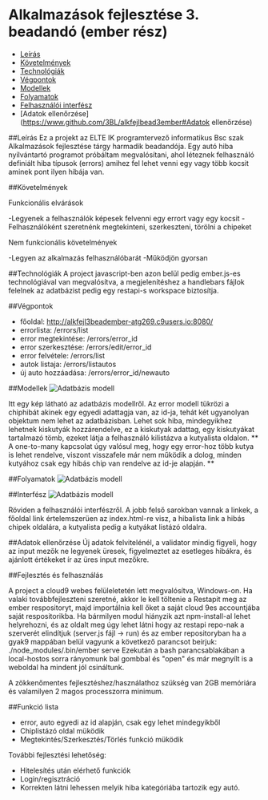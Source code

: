 # Alkalmazások fejlesztése 3. beadandó (ember rész)
- [Leírás](https://www.github.com/3BL/alkfejlbead3ember#leírás)
- [Követelmények](https://www.github.com/3BL/alkfejlbead3ember#követelmények)
- [Technológiák](https://www.github.com/3BL/alkfejlbead3ember#technológiák)
- [Végpontok](https://www.github.com/3BL/alkfejlbead3ember#végpontok)
- [Modellek](https://www.github.com/3BL/alkfejlbead3ember#modellek)
- [Folyamatok](https://www.github.com/3BL/alkfejlbead3ember#folyamatok)
- [Felhasználói interfész](https://www.github.com/3BL/alkfejlbead3ember#interfész)
- [Adatok ellenőrzése](https://www.github.com/3BL/alkfejlbead3ember#Adatok ellenőrzése)


##Leírás
Ez a projekt az ELTE IK programtervező informatikus Bsc szak Alkalmazások fejlesztése tárgy harmadik
beadandója. Egy autó hiba nyilvántartó programot próbáltam megvalósítani, ahol léteznek felhasználó definiált hiba típusok (errors) amihez fel lehet venni egy vagy több kocsit aminek pont ilyen hibája van.


##Követelmények

Funkcionális elvárások

-Legyenek a felhasználók képesek felvenni egy errort vagy egy kocsit
-Felhasználóként szeretnénk megtekinteni, szerkeszteni, törölni a chipeket

Nem funkcionális követelmények

-Legyen az alkalmazás felhasználóbarát
-Működjön gyorsan


##Technológiák
A project javascript-ben azon belül pedig ember.js-es technológiával van megvalósítva, a megjelenítéshez
a handlebars fájlok felelnek az adatbázist pedig egy restapi-s workspace biztosítja.
 

##Végpontok

 * főoldal: http://alkfejl3beadember-atg269.c9users.io:8080/
 * errorlista: /errors/list
 * error megtekintése: /errors/error_id
 * error szerkesztése: /errors/edit/error_id
 * error felvétele: /errors/list
 * autok listaja: /errors/listautos
 * új auto hozzáadása: /errors/error_id/newauto


##Modellek
![Adatbázis modell](https://github.com/3BL/alkfejlbead3ember/blob/master/documentation/bead3relation345345.png)

Itt egy kép látható az adatbázis modellről. Az error modell tükrözi a chiphibát akinek egy egyedi adattagja van,
az id-ja, tehát két ugyanolyan objektum nem lehet az adatbázisban. Lehet sok hiba, mindegyikhez lehetnek
kiskutyák hozzárendelve, ez a kiskutyak adattag, egy kiskutyákat tartalmazó tömb, ezeket látja a felhasználó kilistázva a
kutyalista oldalon. ** A one-to-many kapcsolat úgy valósul meg, hogy egy error-hoz több kutya is lehet rendelve, viszont visszafele már nem működik a dolog, minden kutyához csak egy hibás chip van rendelve az id-je alapján. **

##Folyamatok
![Adatbázis modell](https://github.com/3BL/alkfejlbead3ember/blob/master/documentation/bead3folyamat2525.png)


##Interfész
![Adatbázis modell](https://github.com/3BL/alkfejlbead3ember/blob/master/documentation/webdesign252454.png)

Röviden a felhasználói interfészről. A jobb felső sarokban vannak a linkek, a főoldal link értelemszerüen az index.html-re visz,
a hibalista link a hibás chipek oldalára, a kutyalista pedig a kutyákat listázó oldalra.


##Adatok ellenőrzése
Új adatok felvitelénél, a validator mindig figyeli, hogy az input mezők ne legyenek üresek, figyelmeztet az esetleges
hibákra, és ajánlott értékeket ír az üres input mezőkre.

##Fejlesztés és felhasználás


A project a cloud9 webes felüleletetén lett megvalósítva, Windows-on. Ha valaki továbbfejleszteni szeretné,
akkor  le kell töltenie a Restapit meg az ember respositoryt, majd importálnia kell őket a saját cloud 9es accountjába saját respositorikba. Ha bármilyen modul hiányzik azt npm-install-al lehet helyrehozni, és az oldalt meg úgy lehet látni hogy az restapi repo-nak a szerverét elindítjuk (server.js fájl -> run) és az ember repositoryban ha a gyak9 mappában belül vagyunk a következő parancsot beirjuk: ./node_modules/.bin/ember serve
Ezekután a bash parancsablakában a local-hostos sorra rányomunk bal gombbal és "open" és már megnyílt is a weboldal ha mindent jól csináltunk.

A  zökkenőmentes fejlesztéshez/használathoz szükség van 2GB memóriára és valamilyen 2 magos processzorra minimum.


##Funkció lista 

- error, auto egyedi az id alapján, csak egy lehet mindegyikből
- Chiplistázó oldal müködik
- Megtekintés/Szerkesztés/Törlés funkció müködik

További fejlesztési lehetőség:
- Hitelesítés után elérhető funkciók
- Login/regisztráció
- Korrekten látni lehessen melyik hiba kategóriába tartozik egy autó.
